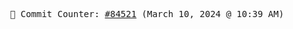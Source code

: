 <p align="center">
    <samp>
        📮 Commit Counter: <a href="https://github.com/Javascript-void0/Javascript-void0/commits/main">#84521</a> (March 10, 2024 @ 10:39 AM)
    </samp>
</p>